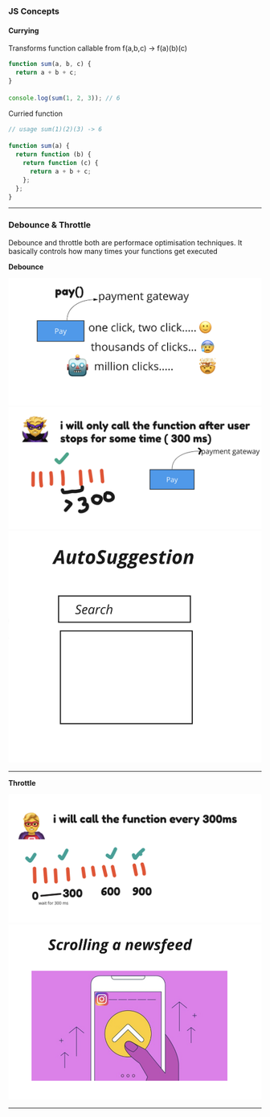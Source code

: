 ### JS Concepts

#### Currying

Transforms function callable from
f(a,b,c) -> f(a)(b)(c)

```js
function sum(a, b, c) {
  return a + b + c;
}

console.log(sum(1, 2, 3)); // 6
```

Curried function

```js
// usage sum(1)(2)(3) -> 6

function sum(a) {
  return function (b) {
    return function (c) {
      return a + b + c;
    };
  };
}
```

---

### Debounce & Throttle

Debounce and throttle both are performace
optimisation techniques. It basically controls how many times your functions get executed

**Debounce**

<img src="images/debounce1.png"/>
<img src="images/debounce2.png"/>
<img src="images/debounce3.png"/>

---

**Throttle**

<img src="images/throttle1.png" />
<img src="images/throttle2.png"/>

---
